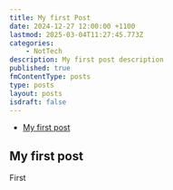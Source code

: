 ```yaml
---
title: My first Post
date: 2024-12-27 12:00:00 +1100
lastmod: 2025-03-04T11:27:45.773Z
categories:
    - NotTech
description: My first post description
published: true
fmContentType: posts
type: posts
layout: posts
isdraft: false
---
```


* [My first post](#my-first-post)

## My first post

First
